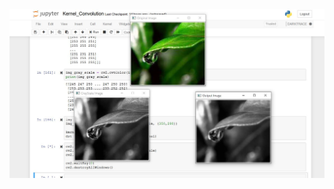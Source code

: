 

<img src="https://github.com/Godson-Thomas/Kernel_Convolution/blob/master/Kernel_Convolution/Ou.JPG" width="900">
